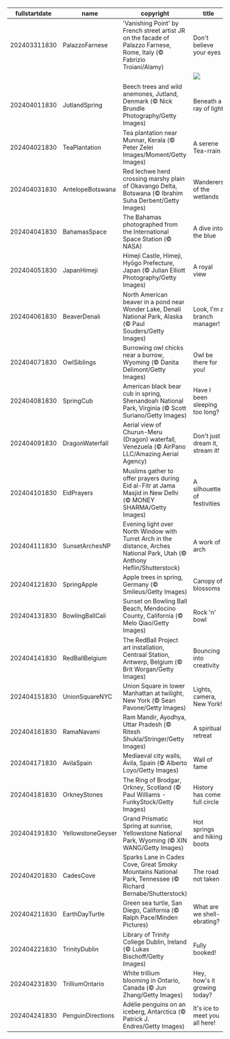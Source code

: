 |fullstartdate|name|copyright|title|image|
|--|--|--|--|--|
202403311830|PalazzoFarnese|'Vanishing Point' by French street artist JR on the facade of Palazzo Farnese, Rome, Italy (© Fabrizio Troiani/Alamy)|Don't believe your eyes|![](/en-IN/2024/04/202403311830PalazzoFarnese.jpg)|
||||![](/en-IN/2024/04/.jpg)|
202404011830|JutlandSpring|Beech trees and wild anemones, Jutland, Denmark (© Nick Brundle Photography/Getty Images)|Beneath a ray of light|![](/en-IN/2024/04/202404011830JutlandSpring.jpg)|
202404021830|TeaPlantation|Tea plantation near Munnar, Kerala (© Peter Zelei Images/Moment/Getty Images)|A serene Tea-rrain|![](/en-IN/2024/04/202404021830TeaPlantation.jpg)|
202404031830|AntelopeBotswana|Red lechwe herd crossing marshy plain of Okavango Delta, Botswana (© Ibrahim Suha Derbent/Getty Images)|Wanderers of the wetlands|![](/en-IN/2024/04/202404031830AntelopeBotswana.jpg)|
202404041830|BahamasSpace|The Bahamas photographed from the International Space Station (© NASA)|A dive into the blue|![](/en-IN/2024/04/202404041830BahamasSpace.jpg)|
202404051830|JapanHimeji|Himeji Castle, Himeji, Hyōgo Prefecture, Japan (© Julian Elliott Photography/Getty Images)|A royal view|![](/en-IN/2024/04/202404051830JapanHimeji.jpg)|
202404061830|BeaverDenali|North American beaver in a pond near Wonder Lake, Denali National Park, Alaska (© Paul Souders/Getty Images)|Look, I'm a branch manager!|![](/en-IN/2024/04/202404061830BeaverDenali.jpg)|
202404071830|OwlSiblings|Burrowing owl chicks near a burrow, Wyoming (© Danita Delimont/Getty Images)|Owl be there for you!|![](/en-IN/2024/04/202404071830OwlSiblings.jpg)|
202404081830|SpringCub|American black bear cub in spring, Shenandoah National Park, Virginia (© Scott Suriano/Getty Images)|Have I been sleeping too long?|![](/en-IN/2024/04/202404081830SpringCub.jpg)|
202404091830|DragonWaterfall|Aerial view of Churun-Meru (Dragon) waterfall, Venezuela (© AirPano LLC/Amazing Aerial Agency)|Don't just dream it, stream it!|![](/en-IN/2024/04/202404091830DragonWaterfall.jpg)|
202404101830|EidPrayers|Muslims gather to offer prayers during Eid al-Fitr at Jama Masjid in New Delhi (© MONEY SHARMA/Getty Images)|A silhouette of festivities|![](/en-IN/2024/04/202404101830EidPrayers.jpg)|
202404111830|SunsetArchesNP|Evening light over North Window with Turret Arch in the distance, Arches National Park, Utah (© Anthony Heflin/Shutterstock)|A work of arch|![](/en-IN/2024/04/202404111830SunsetArchesNP.jpg)|
202404121830|SpringApple|Apple trees in spring, Germany (© Smileus/Getty Images)|Canopy of blossoms|![](/en-IN/2024/04/202404121830SpringApple.jpg)|
202404131830|BowlingBallCali|Sunset on Bowling Ball Beach, Mendocino County, California (© Melo Qiao/Getty Images)|Rock 'n' bowl|![](/en-IN/2024/04/202404131830BowlingBallCali.jpg)|
202404141830|RedBallBelgium|The RedBall Project art installation, Centraal Station, Antwerp, Belgium (© Brit Worgan/Getty Images)|Bouncing into creativity|![](/en-IN/2024/04/202404141830RedBallBelgium.jpg)|
202404151830|UnionSquareNYC|Union Square in lower Manhattan at twilight, New York (© Sean Pavone/Getty Images)|Lights, camera, New York!|![](/en-IN/2024/04/202404151830UnionSquareNYC.jpg)|
202404161830|RamaNavami|Ram Mandir, Ayodhya, Uttar Pradesh (© Ritesh Shukla/Stringer/Getty Images)|A spiritual retreat|![](/en-IN/2024/04/202404161830RamaNavami.jpg)|
202404171830|AvilaSpain|Mediaeval city walls, Ávila, Spain (© Alberto Loyo/Getty Images)|Wall of fame|![](/en-IN/2024/04/202404171830AvilaSpain.jpg)|
202404181830|OrkneyStones|The Ring of Brodgar, Orkney, Scotland (© Paul Williams - FunkyStock/Getty Images)|History has come full circle|![](/en-IN/2024/04/202404181830OrkneyStones.jpg)|
202404191830|YellowstoneGeyser|Grand Prismatic Spring at sunrise, Yellowstone National Park, Wyoming (© XIN WANG/Getty Images)|Hot springs and hiking boots|![](/en-IN/2024/04/202404191830YellowstoneGeyser.jpg)|
202404201830|CadesCove|Sparks Lane in Cades Cove, Great Smoky Mountains National Park, Tennessee (© Richard Bernabe/Shutterstock)|The road not taken|![](/en-IN/2024/04/202404201830CadesCove.jpg)|
202404211830|EarthDayTurtle|Green sea turtle, San Diego, California (© Ralph Pace/Minden Pictures)|What are we shell-ebrating?|![](/en-IN/2024/04/202404211830EarthDayTurtle.jpg)|
202404221830|TrinityDublin|Library of Trinity College Dublin, Ireland (© Lukas Bischoff/Getty Images)|Fully booked!|![](/en-IN/2024/04/202404221830TrinityDublin.jpg)|
202404231830|TrilliumOntario|White trillium blooming in Ontario, Canada (© Jun Zhang/Getty Images)|Hey, how's it growing today?|![](/en-IN/2024/04/202404231830TrilliumOntario.jpg)|
202404241830|PenguinDirections|Adélie penguins on an iceberg, Antarctica (© Patrick J. Endres/Getty Images)|It's ice to meet you all here!|![](/en-IN/2024/04/202404241830PenguinDirections.jpg)|
